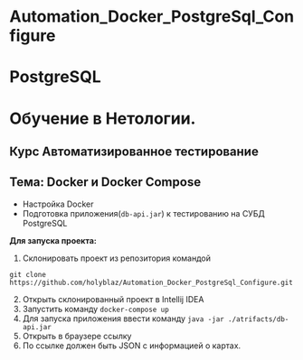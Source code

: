 # Automation_Docker_PostgreSql_Configure

# PostgreSQL

# Обучение в Нетологии.

## Курс Автоматизированное тестирование

## Тема: Docker и Docker Compose
- Настройка Docker
- Подготовка приложения(```db-api.jar```) к тестированию на СУБД PostgreSQL

**Для запуска проекта:**
1. Склонировать проект из репозитория командой 

```
git clone https://github.com/holyblaz/Automation_Docker_PostgreSql_Configure.git
```
2. Открыть склонированный проект в Intellij IDEA
3. Запустить команду ```docker-compose up```
4. Для запуска приложения ввести команду ```java -jar ./atrifacts/db-api.jar```
5. Открыть в браузере ссылку [](http://localhost:9999/api/cards)
6. По ссылке должен быть JSON с информацией о картах.
